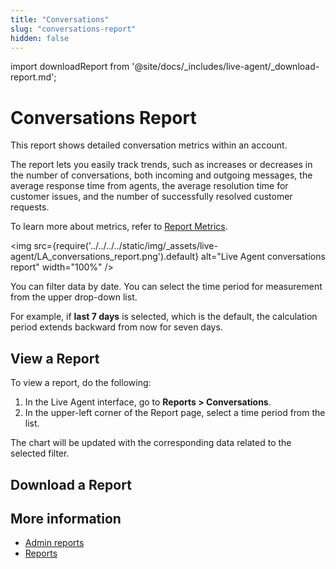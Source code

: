 ```yaml
---
title: "Conversations" 
slug: "conversations-report" 
hidden: false 
---
```

import downloadReport from '@site/docs/_includes/live-agent/_download-report.md';


# Conversations Report

This report shows detailed conversation metrics within an account. 

The report lets you easily track trends,
such as increases or decreases in the number of conversations, both incoming and outgoing messages,
the average response time from agents, the average resolution time for customer issues,
and the number of successfully resolved customer requests.

To learn more about metrics, refer to [Report Metrics](overview.md#report-metrics).

<img src={require('../../../../static/img/_assets/live-agent/LA_conversations_report.png').default} alt="Live Agent conversations report" width="100%" />

You can filter data by date. You can select the time period for measurement from the upper drop-down list.

For example, if **last 7 days** is selected, which is the default, the calculation period extends backward from now for seven days.

## View a Report

To view a report, do the following:

1. In the Live Agent interface, go to **Reports > Conversations**.
2. In the upper-left corner of the Report page, select a time period from the list.

The chart will be updated with the corresponding data related to the selected filter.

## Download a Report

<downloadReport />

## More information

- [Admin reports](overview.md)
- [Reports](overview.md)